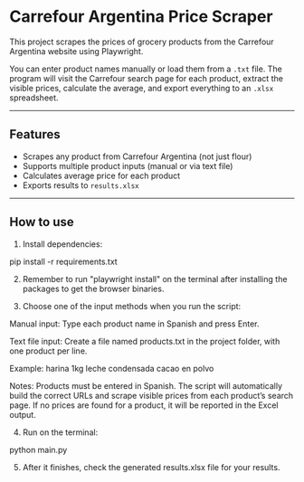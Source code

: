 # Carrefour Argentina Price Scraper

This project scrapes the prices of grocery products from the Carrefour Argentina website using Playwright.

You can enter product names manually or load them from a `.txt` file. The program will visit the Carrefour search page for each product, extract the visible prices, calculate the average, and export everything to an `.xlsx` spreadsheet.

---

## Features

- Scrapes any product from Carrefour Argentina (not just flour)
- Supports multiple product inputs (manual or via text file)
- Calculates average price for each product
- Exports results to `results.xlsx`

---

## How to use

1. Install dependencies:

pip install -r requirements.txt

2. Remember to run "playwright install" on the terminal after installing the packages to get the browser binaries.

3. Choose one of the input methods when you run the script:

Manual input: Type each product name in Spanish and press Enter.

Text file input: Create a file named products.txt in the project folder, with one product per line.

Example: 
    harina 1kg
    leche condensada
    cacao en polvo

Notes:
Products must be entered in Spanish.
The script will automatically build the correct URLs and scrape visible prices from each product’s search page.
If no prices are found for a product, it will be reported in the Excel output.

4. Run on the terminal:

python main.py

5. After it finishes, check the generated results.xlsx file for your results.

